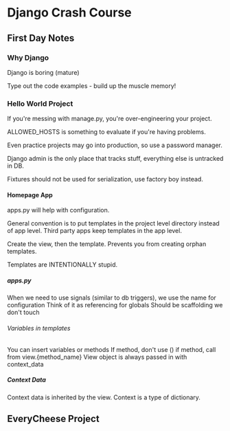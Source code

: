 # Django Crash Course

## First Day Notes

### Why Django
Django is boring (mature)

Type out the code examples - build up the muscle memory!

### Hello World Project

If you're messing with manage.py, you're over-engineering your project.

ALLOWED_HOSTS is something to evaluate if you're having problems.

Even practice projects may go into production, so use a password manager.

Django admin is the only place that tracks stuff, everything else is untracked in DB.

Fixtures should not be used for serialization, use factory boy instead.

#### Homepage App

apps.py will help with configuration.

General convention is to put templates in the project level directory instead of app level. Third party apps keep
 templates in the app level.
 
Create the view, then the template. Prevents you from creating orphan templates.

Templates are INTENTIONALLY stupid.

##### apps.py
When we need to use signals (similar to db triggers), we use the name for configuration
Think of it as referencing for globals
Should be scaffolding we don't touch

###### Variables in templates

You can insert variables or methods 
If method, don't use () if method, call from view.{method_name}
View object is always passed in with context_data

##### Context Data

Context data is inherited by the view.
Context is a type of dictionary.

## EveryCheese Project

